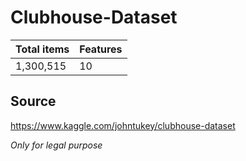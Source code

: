 # Clubhouse-Dataset

Total items | Features
----------- | --------
1,300,515   | 10

## Source
https://www.kaggle.com/johntukey/clubhouse-dataset

*Only for legal purpose*
